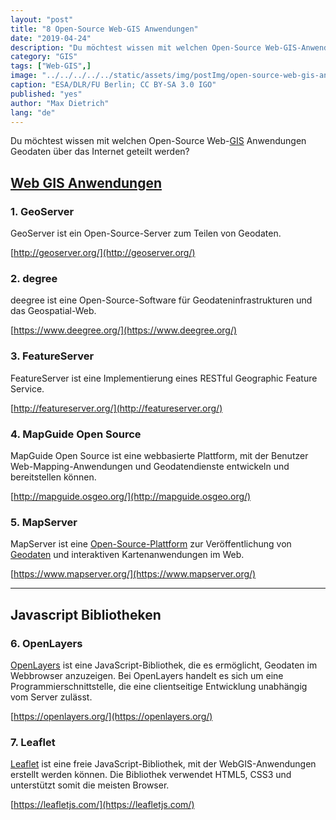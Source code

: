 ```yaml
---
layout: "post"
title: "8 Open-Source Web-GIS Anwendungen"
date: "2019-04-24"
description: "Du möchtest wissen mit welchen Open-Source Web-GIS-Anwendungen Geodaten über das Internet geteilt werden? Dann erfährst du hier mehr"
category: "GIS"
tags: ["Web-GIS",]
image: "../../../../../static/assets/img/postImg/open-source-web-gis-anwendungen.jpg"
caption: "ESA/DLR/FU Berlin; CC BY-SA 3.0 IGO"
published: "yes"
author: "Max Dietrich"
lang: "de"
---
```


Du möchtest wissen mit welchen Open-Source Web-[GIS](/gis/was-ist-gis "Was ist GIS?") Anwendungen Geodaten über das Internet geteilt werden?

## [](#web-gis-anwendungen)**[Web GIS Anwendungen](/wms-web-map-service-und-wmts)**

### [](#1-geoserver)1\. GeoServer

GeoServer ist ein Open-Source-Server zum Teilen von Geodaten.

[http://geoserver.org/](http://geoserver.org/)

### [](#2-degree)2\. degree

deegree ist eine Open-Source-Software für Geodateninfrastrukturen und das Geospatial-Web.

[https://www.deegree.org/](https://www.deegree.org/)

### [](#3-featureserver)3\. FeatureServer

FeatureServer ist eine Implementierung eines RESTful Geographic Feature Service.

[http://featureserver.org/](http://featureserver.org/)

### [](#4-mapguide-open-source)4\. MapGuide Open Source

MapGuide Open Source ist eine webbasierte Plattform, mit der Benutzer Web-Mapping-Anwendungen und Geodatendienste entwickeln und bereitstellen können.

[http://mapguide.osgeo.org/](http://mapguide.osgeo.org/)

### [](#5-mapserver)5\. MapServer

MapServer ist eine [Open-Source-Plattform](/tags/open-source) zur Veröffentlichung von [Geodaten](/geodaten-was-sind-geodaten) und interaktiven Kartenanwendungen im Web.

[https://www.mapserver.org/](https://www.mapserver.org/)

* * *

## [](#javascript-bibliotheken)**Javascript Bibliotheken**

### [](#6-openlayers)6\. OpenLayers

[OpenLayers](/gis/openlayers-web-map "OpenLayers") ist eine JavaScript-Bibliothek, die es ermöglicht, Geodaten im Webbrowser anzuzeigen. Bei OpenLayers handelt es sich um eine Programmierschnittstelle, die eine clientseitige Entwicklung unabhängig vom Server zulässt.

[https://openlayers.org/](https://openlayers.org/)

### [](#7-leaflet)7\. Leaflet

[Leaflet](/gis/react-leaft-erste-schritte "Leaflet") ist eine freie JavaScript-Bibliothek, mit der WebGIS-Anwendungen erstellt werden können. Die Bibliothek verwendet HTML5, CSS3 und unterstützt somit die meisten Browser.

[https://leafletjs.com/](https://leafletjs.com/)